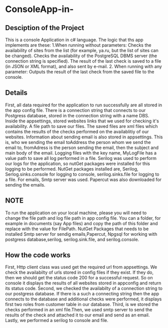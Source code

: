 # ConsoleApp-in-
## Desciption of the Project
This is a console Application in c# language. The logic that ths app implements are these:
1.When running without parameters:
Checks the availability of sites from the list (for example, ya.ru, but the list of sites can be changed).
Checks the availability of the PostgreSQL DBMS server (the connection string is specified).
The result of the last check is saved to a file (in JSON or XML format), and also sent by e-mail.
2.	When running with any parameter:
Outputs the result of the last check from the saved file to the console.

## Details
First, all data required for the application to run successfully are all stored in the app config file. There is a connection string that connects to our Postgress database,  stored in the connection string with a name DBS. Inside the appsettings, stored websites links that we used for checking it's availability. 
A file path to save our files. The saved files are xml files which contains the results of the checks performed on the availablitiy of our websites. Information about sending email is also stored in appsettings. This is, who we sending the email toAddress the person whom we send the email to, fromAdress is the person sending the email, then the subject and main body of the email.
Logging files with the key name, MyLogFile has a value path to save all log performed in a file. Serilog was used to perform our logs for the application, so nutGet packages were installed for this logging to be performed.
NutGet packages installed are, Serilog, Serlog.sinks.console for logging to console, serilog.sinks.file for logging to a file.
For emails, Smtp server was used. Papercut was also downloaded for sending the emails. 

## NOTE
To run the application on your local machine, please you will need to change the file path and log file path in app config file.
You can a folder, for example in documents (say App files) and copy the path of this folder and replace with the value for FilePath. 
NutGet Packages that needs to be installed Smtp server for sendig emails,Papercut, Npgsql for working with postgress database,serilog, serilog.sink.file, and serilog.console.

## How the code works
First, Http client class was used get the required url from appsettings. We check the availabilty of urls stored in config files if they exist.
If they do, then we should get the status code 200 for a successful request. So on console it displays the results of all websites stored in appconfig and return its status code.
Second, we checked the availabilty of a connection string to our postgress database. If there is a such a connecting string then the app connects to the database and additional checks were performed, it displays first two roles from customer table in our database.
Third, is we stored the checks performed in an xml file.Then, we used smtp server to send the results of the check and attached it to our email and send as an email. 
Lastly, we performed a serilog to console and file.

           
